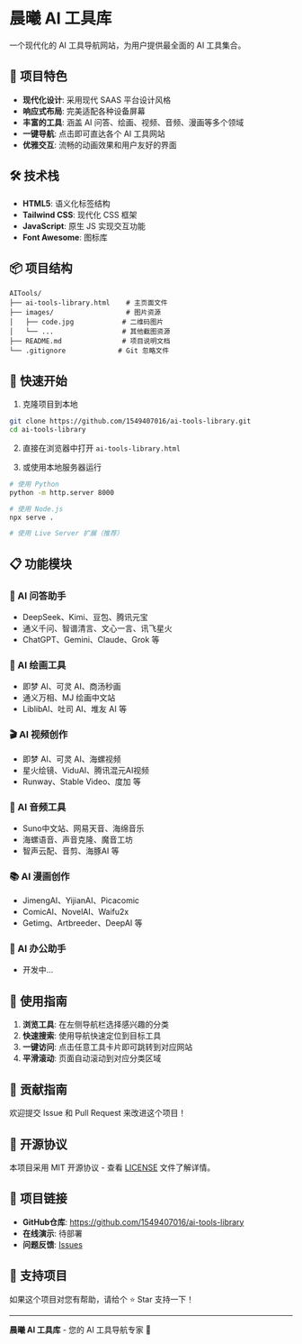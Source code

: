 # 晨曦 AI 工具库

一个现代化的 AI 工具导航网站，为用户提供最全面的 AI 工具集合。

## 🌟 项目特色

- **现代化设计**: 采用现代 SAAS 平台设计风格
- **响应式布局**: 完美适配各种设备屏幕
- **丰富的工具**: 涵盖 AI 问答、绘画、视频、音频、漫画等多个领域
- **一键导航**: 点击即可直达各个 AI 工具网站
- **优雅交互**: 流畅的动画效果和用户友好的界面

## 🛠️ 技术栈

- **HTML5**: 语义化标签结构
- **Tailwind CSS**: 现代化 CSS 框架
- **JavaScript**: 原生 JS 实现交互功能
- **Font Awesome**: 图标库

## 📦 项目结构

```
AITools/
├── ai-tools-library.html    # 主页面文件
├── images/                  # 图片资源
│   ├── code.jpg            # 二维码图片
│   └── ...                 # 其他截图资源
├── README.md               # 项目说明文档
└── .gitignore             # Git 忽略文件
```

## 🚀 快速开始

1. 克隆项目到本地
```bash
git clone https://github.com/1549407016/ai-tools-library.git
cd ai-tools-library
```

2. 直接在浏览器中打开 `ai-tools-library.html`

3. 或使用本地服务器运行
```bash
# 使用 Python
python -m http.server 8000

# 使用 Node.js
npx serve .

# 使用 Live Server 扩展（推荐）
```

## 📋 功能模块

### 🤖 AI 问答助手
- DeepSeek、Kimi、豆包、腾讯元宝
- 通义千问、智谱清言、文心一言、讯飞星火
- ChatGPT、Gemini、Claude、Grok 等

### 🎨 AI 绘画工具
- 即梦 AI、可灵 AI、商汤秒画
- 通义万相、MJ 绘画中文站
- LiblibAI、吐司 AI、堆友 AI 等

### 🎬 AI 视频创作
- 即梦 AI、可灵 AI、海螺视频
- 星火绘镜、ViduAI、腾讯混元AI视频
- Runway、Stable Video、度加 等

### 🎵 AI 音频工具
- Suno中文站、网易天音、海绵音乐
- 海螺语音、声音克隆、魔音工坊
- 智声云配、音剪、海豚AI 等

### 📚 AI 漫画创作
- JimengAI、YijianAI、Picacomic
- ComicAI、NovelAI、Waifu2x
- Getimg、Artbreeder、DeepAI 等

### 💼 AI 办公助手
- 开发中...

## 🎯 使用指南

1. **浏览工具**: 在左侧导航栏选择感兴趣的分类
2. **快速搜索**: 使用导航快速定位到目标工具
3. **一键访问**: 点击任意工具卡片即可跳转到对应网站
4. **平滑滚动**: 页面自动滚动到对应分类区域

## 🤝 贡献指南

欢迎提交 Issue 和 Pull Request 来改进这个项目！

## 📄 开源协议

本项目采用 MIT 开源协议 - 查看 [LICENSE](LICENSE) 文件了解详情。

## 🔗 项目链接

- **GitHub仓库**: https://github.com/1549407016/ai-tools-library
- **在线演示**: 待部署
- **问题反馈**: [Issues](https://github.com/1549407016/ai-tools-library/issues)

## 🌟 支持项目

如果这个项目对您有帮助，请给个 ⭐ Star 支持一下！

---

**晨曦 AI 工具库** - 您的 AI 工具导航专家 🚀